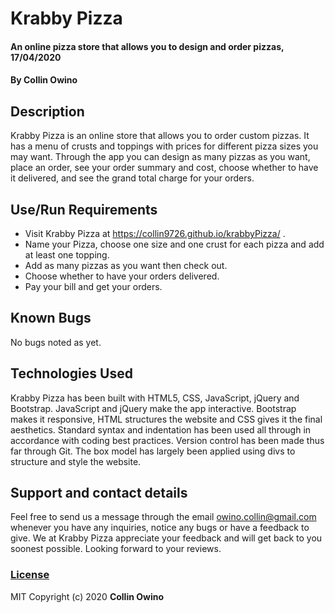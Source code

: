 # Krabby Pizza
#### An online pizza store that allows you to design and order pizzas, 17/04/2020
#### By **Collin Owino**
## Description
Krabby Pizza is an online store that allows you to order custom pizzas. It has a menu of crusts and toppings with prices for different pizza sizes you may want. Through the app you can design as many pizzas as you want, place an order, see your order summary and cost, choose whether to have it delivered, and see the grand total charge for your orders. 
## Use/Run Requirements
* Visit Krabby Pizza at https://collin9726.github.io/krabbyPizza/ .
* Name your Pizza, choose one size and one crust for each pizza and add at least one topping.
* Add as many pizzas as you want then check out.
* Choose whether to have your orders delivered.
* Pay your bill and get your orders.
## Known Bugs
No bugs noted as yet.
## Technologies Used
Krabby Pizza has been built with HTML5, CSS, JavaScript, jQuery and Bootstrap. JavaScript and jQuery make the app interactive. Bootstrap makes it responsive, HTML structures the website and CSS gives it the final aesthetics. Standard syntax and indentation has been used all through in accordance with coding best practices. Version control has been made thus far through Git. The box model has largely been applied using divs to structure and style the website.
## Support and contact details
Feel free to send us a message through the email owino.collin@gmail.com whenever you have any inquiries, notice any bugs or have a feedback to give. We at Krabby Pizza appreciate your feedback and will get back to you soonest possible. Looking forward to your reviews.
### [License](LICENSE.md)
MIT
Copyright (c) 2020 **Collin Owino**